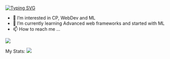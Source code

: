 [![Typing SVG](https://readme-typing-svg.demolab.com/?lines=Hi!+This+is+Dibyajyoti)](https://git.io/typing-svg)
- 👀 I’m interested in CP, WebDev and ML
- 🌱 I’m currently learning Advanced web frameworks and started with ML
- 📫 How to reach me ...


![](https://komarev.com/ghpvc/?username=your-github-username)

My Stats:
<img src="https://github-readme-stats.vercel.app/api/top-langs/?username=dibyajyoti-mandal"/>
<!---
cookiejar2104/cookiejar2104 is a ✨ special ✨ repository because its `README.md` (this file) appears on your GitHub profile.
You can click the Preview link to take a look at your changes.
--->

